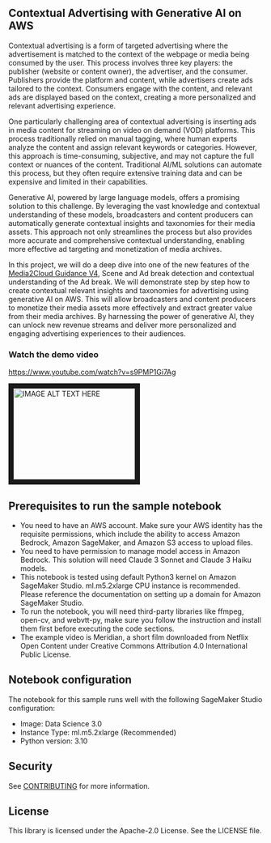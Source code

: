 ## Contextual Advertising with Generative AI on AWS

Contextual advertising is a form of targeted advertising where the advertisement is matched to the context of the webpage or media being consumed by the user. This process involves three key players: the publisher (website or content owner), the advertiser, and the consumer. Publishers provide the platform and content, while advertisers create ads tailored to the context. Consumers engage with the content, and relevant ads are displayed based on the context, creating a more personalized and relevant advertising experience.

One particularly challenging area of contextual advertising is inserting ads in media content for streaming on video on demand (VOD) platforms. This process traditionally relied on manual tagging, where human experts analyze the content and assign relevant keywords or categories. However, this approach is time-consuming, subjective, and may not capture the full context or nuances of the content. Traditional AI/ML solutions can automate this process, but they often require extensive training data and can be expensive and limited in their capabilities.

Generative AI, powered by large language models, offers a promising solution to this challenge. By leveraging the vast knowledge and contextual understanding of these models, broadcasters and content producers can automatically generate contextual insights and taxonomies for their media assets. This approach not only streamlines the process but also provides more accurate and comprehensive contextual understanding, enabling more effective ad targeting and monetization of media archives.

In this project, we will do a deep dive into one of the new features of the [Media2Cloud Guidance V4](https://aws.amazon.com/solutions/guidance/media2cloud-on-aws/), Scene and Ad break detection and contextual understanding of the Ad break. We will demonstrate step by step how to create contextual relevant insights and taxonomies for advertising using generative AI on AWS. This will allow broadcasters and content producers to monetize their media assets more effectively and extract greater value from their media archives. By harnessing the power of generative AI, they can unlock new revenue streams and deliver more personalized and engaging advertising experiences to their audiences.

### Watch the demo video

https://www.youtube.com/watch?v=s9PMP1Gi7Ag

<a href="http://www.youtube.com/watch?feature=player_embedded&v=Ys9PMP1Gi7Ag
" target="_blank"><img src="https://www.youtube.com/watch?v=s9PMP1Gi7Ag/0.jpg" 
alt="IMAGE ALT TEXT HERE" width="240" height="180" border="10" /></a>

## Prerequisites to run the sample notebook

- You need to have an AWS account. Make sure your AWS identity has the requisite permissions, which include the ability to access Amazon Bedrock, Amazon SageMaker, and Amazon S3 access to upload files.
- You need to have permission to manage model access in Amazon Bedrock. This solution will need Claude 3 Sonnet and Claude 3 Haiku models.
- This notebook is tested using default Python3 kernel on Amazon SageMaker Studio. ml.m5.2xlarge CPU instance is recommended. Please reference the documentation on setting up a domain for Amazon SageMaker Studio.
- To run the notebook, you will need third-party libraries like ffmpeg, open-cv, and webvtt-py, make sure you follow the instruction and install them first before executing the code sections.
- The example video is Meridian, a short film downloaded from Netflix Open Content under Creative Commons Attribution 4.0 International Public License.

## Notebook configuration

The notebook for this sample runs well with the following SageMaker Studio configuration:

- Image: Data Science 3.0
- Instance Type: ml.m5.2xlarge (Recommended)
- Python version: 3.10

## Security

See [CONTRIBUTING](CONTRIBUTING.md#security-issue-notifications) for more information.

## License

This library is licensed under the Apache-2.0 License. See the LICENSE file.
